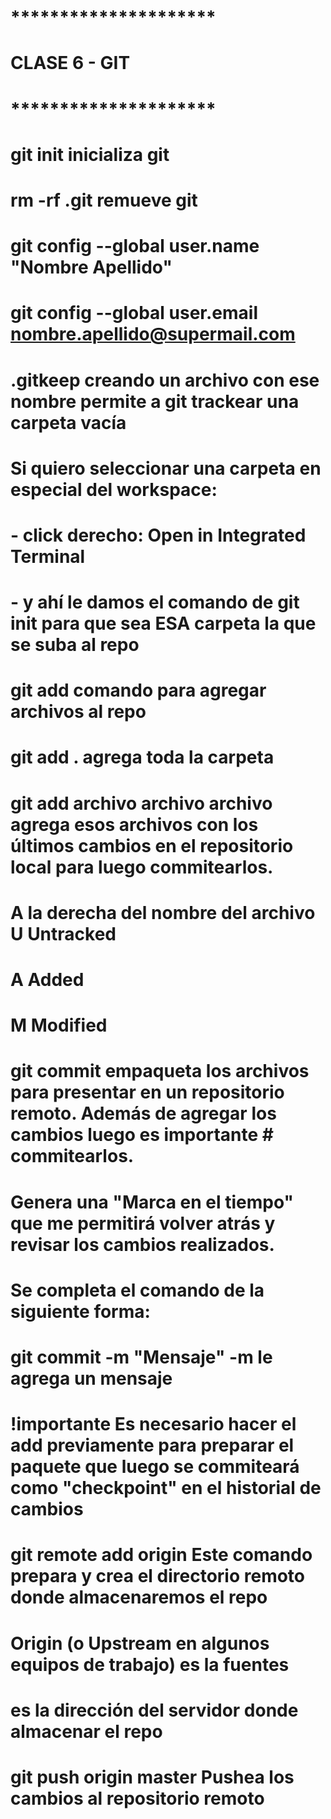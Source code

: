 # *********************
#     CLASE 6 - GIT
# *********************
# 
# git init        inicializa git
# rm -rf .git     remueve git
# 
# git config --global user.name "Nombre Apellido"
# git config --global user.email nombre.apellido@supermail.com
# 
# .gitkeep        creando un archivo con ese nombre permite a git trackear una carpeta vacía
# 
# Si quiero seleccionar una carpeta en especial del workspace:
#     - click derecho: Open in Integrated Terminal
#     - y ahí le damos el comando de git  init para que sea ESA carpeta la que se suba al repo
# 
# git add                             comando para agregar archivos al repo
# git add .                           agrega toda la carpeta
# git add archivo archivo archivo     agrega esos archivos con los últimos cambios en el repositorio local para luego commitearlos.
# 
# 
# A la derecha del nombre  del archivo    U   Untracked
#                                         A   Added
#                                         M   Modified
# 
# git commit      empaqueta los archivos para presentar en un repositorio remoto. Además de agregar los cambios luego es importante # commitearlos.
# Genera una "Marca en el tiempo" que me permitirá volver atrás y revisar los cambios realizados.
# Se completa el comando de la siguiente forma:
# 
# git commit -m "Mensaje"            -m le agrega un mensaje
# 
# !importante     Es necesario hacer el add previamente para preparar el paquete que luego se commiteará como "checkpoint" en el historial de cambios
# 
# git remote add origin <url>     Este comando prepara y crea el directorio remoto donde almacenaremos el repo
#                                 Origin (o Upstream en algunos equipos de trabajo) es la fuentes
#                                 <url>   es la dirección del servidor donde almacenar el repo      
# git push origin master      Pushea los cambios al repositorio remoto